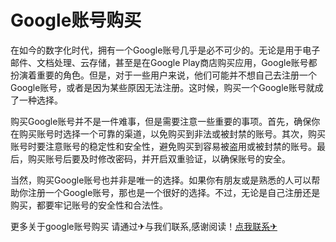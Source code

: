 # Google账号购买

在如今的数字化时代，拥有一个Google账号几乎是必不可少的。无论是用于电子邮件、文档处理、云存储，甚至是在Google Play商店购买应用，Google账号都扮演着重要的角色。但是，对于一些用户来说，他们可能并不想自己去注册一个Google账号，或者是因为某些原因无法注册。这时候，购买一个Google账号就成了一种选择。

购买Google账号并不是一件难事，但是需要注意一些重要的事项。首先，确保你在购买账号时选择一个可靠的渠道，以免购买到非法或被封禁的账号。其次，购买账号时要注意账号的稳定性和安全性，避免购买到容易被盗用或被封禁的账号。最后，购买账号后要及时修改密码，并开启双重验证，以确保账号的安全。

当然，购买Google账号也并非是唯一的选择。如果你有朋友或是熟悉的人可以帮助你注册一个Google账号，那也是一个很好的选择。不过，无论是自己注册还是购买，都要牢记账号的安全性和合法性。

更多关于google账号购买 请通过✈与我们联系,感谢阅读！[点我联系✈](https://img.k02.cc)